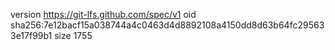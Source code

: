 version https://git-lfs.github.com/spec/v1
oid sha256:7e12bacf15a038744a4c0463d4d8892108a4150dd8d63b64fc295633e17f99b1
size 1755
